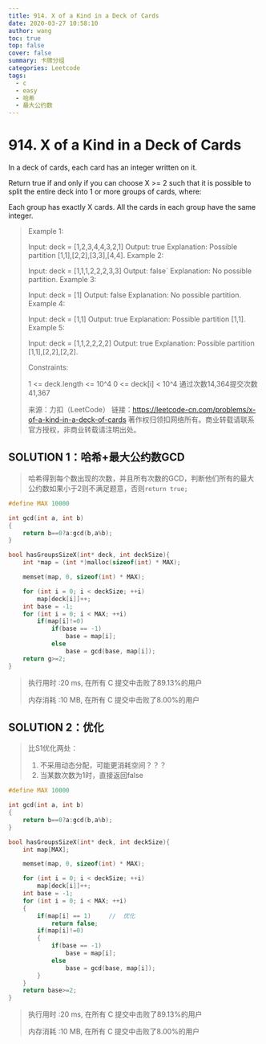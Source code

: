 ```yaml
---
title: 914. X of a Kind in a Deck of Cards
date: 2020-03-27 10:58:10
author: wang
toc: true
top: false
cover: false
summary: 卡牌分组
categories: Leetcode
tags:
  - c
  - easy
  - 哈希
  - 最大公约数
---
```


# 914. X of a Kind in a Deck of Cards

In a deck of cards, each card has an integer written on it.

Return true if and only if you can choose X >= 2 such that it is possible to split the entire deck into 1 or more groups of cards, where:

Each group has exactly X cards.
All the cards in each group have the same integer.



> Example 1:
>
> Input: deck = [1,2,3,4,4,3,2,1]
> Output: true
> Explanation: Possible partition [1,1],[2,2],[3,3],[4,4].
> Example 2:
>
> Input: deck = [1,1,1,2,2,2,3,3]
> Output: false´
> Explanation: No possible partition.
> Example 3:
>
> Input: deck = [1]
> Output: false
> Explanation: No possible partition.
> Example 4:
>
> Input: deck = [1,1]
> Output: true
> Explanation: Possible partition [1,1].
> Example 5:
>
> Input: deck = [1,1,2,2,2,2]
> Output: true
> Explanation: Possible partition [1,1],[2,2],[2,2].
>
>
> Constraints:
>
> 1 <= deck.length <= 10^4
> 0 <= deck[i] < 10^4
> 通过次数14,364提交次数41,367
>
> 来源：力扣（LeetCode）
> 链接：https://leetcode-cn.com/problems/x-of-a-kind-in-a-deck-of-cards
> 著作权归领扣网络所有。商业转载请联系官方授权，非商业转载请注明出处。

## SOLUTION 1：哈希+最大公约数GCD

> 哈希得到每个数出现的次数，并且所有次数的GCD，判断他们所有的最大公约数如果小于2则不满足题意，否则`return true;`

```c
#define MAX 10000

int gcd(int a, int b)
{
	return b==0?a:gcd(b,a%b);
}

bool hasGroupsSizeX(int* deck, int deckSize){
	int *map = (int *)malloc(sizeof(int) * MAX);

	memset(map, 0, sizeof(int) * MAX);

	for (int i = 0; i < deckSize; ++i)
		map[deck[i]]++;
	int base = -1;
	for (int i = 0; i < MAX; ++i)
		if(map[i]!=0)
			if(base == -1)
				base = map[i];
			else
				base = gcd(base, map[i]);
	return g>=2;
}
```

> 执行用时 :20 ms, 在所有 C 提交中击败了89.13%的用户
>
> 内存消耗 :10 MB, 在所有 C 提交中击败了8.00%的用户

## SOLUTION 2：优化

> 比S1优化两处：
>
> 1. 不采用动态分配，可能更消耗空间？？？
> 2. 当某数次数为1时，直接返回false

```c
#define MAX 10000

int gcd(int a, int b)
{
	return b==0?a:gcd(b,a%b);
}

bool hasGroupsSizeX(int* deck, int deckSize){
	int map[MAX];

	memset(map, 0, sizeof(int) * MAX);

	for (int i = 0; i < deckSize; ++i)
		map[deck[i]]++;
	int base = -1;
	for (int i = 0; i < MAX; ++i)
    {
        if(map[i] == 1)		//	优化
			return false;
		if(map[i]!=0)
		{
			if(base == -1)
				base = map[i];
			else
				base = gcd(base, map[i]);
		}
    }
	return base>=2;
}

```

> 执行用时 :20 ms, 在所有 C 提交中击败了89.13%的用户
>
> 内存消耗 :10 MB, 在所有 C 提交中击败了8.00%的用户

## 